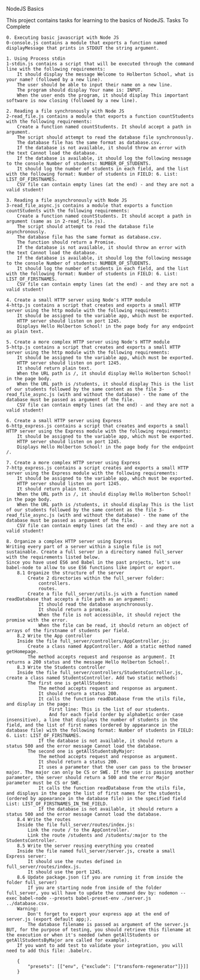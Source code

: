 NodeJS Basics

This project contains tasks for learning to the basics of NodeJS.
Tasks To Complete

    0. Executing basic javascript with Node JS
    0-console.js contains a module that exports a function named displayMessage that prints in STDOUT the string argument.

    1. Using Process stdin
    1-stdin.js contains a script that will be executed through the command line with the following requirements:
        It should display the message Welcome to Holberton School, what is your name? (followed by a new line).
        The user should be able to input their name on a new line.
        The program should display Your name is: INPUT.
        When the user ends the program, it should display This important software is now closing (followed by a new line).

    2. Reading a file synchronously with Node JS
    2-read_file.js contains a module that exports a function countStudents with the following requirements:
        Create a function named countStudents. It should accept a path in argument.
        The script should attempt to read the database file synchronously.
        The database file has the same format as database.csv.
        If the database is not available, it should throw an error with the text Cannot load the database.
        If the database is available, it should log the following message to the console Number of students: NUMBER_OF_STUDENTS.
        It should log the number of students in each field, and the list with the following format: Number of students in FIELD: 6. List: LIST_OF_FIRSTNAMES.
        CSV file can contain empty lines (at the end) - and they are not a valid student!

    3. Reading a file asynchronously with Node JS
    3-read_file_async.js contains a module that exports a function countStudents with the following requirements:
        Create a function named countStudents. It should accept a path in argument (same as in 2-read_file.js).
        The script should attempt to read the database file asynchronously.
        The database file has the same format as database.csv.
        The function should return a Promise.
        If the database is not available, it should throw an error with the text Cannot load the database.
        If the database is available, it should log the following message to the console Number of students: NUMBER_OF_STUDENTS.
        It should log the number of students in each field, and the list with the following format: Number of students in FIELD: 6. List: LIST_OF_FIRSTNAMES.
        CSV file can contain empty lines (at the end) - and they are not a valid student!

    4. Create a small HTTP server using Node's HTTP module
    4-http.js contains a script that creates and exports a small HTTP server using the http module with the following requirements:
        It should be assigned to the variable app, which must be exported.
        HTTP server should listen on port 1245.
        Displays Hello Holberton School! in the page body for any endpoint as plain text.

    5. Create a more complex HTTP server using Node's HTTP module
    5-http.js contains a script that creates and exports a small HTTP server using the http module with the following requirements:
        It should be assigned to the variable app, which must be exported.
        HTTP server should listen on port 1245.
        It should return plain text.
        When the URL path is /, it should display Hello Holberton School! in the page body.
        When the URL path is /students, it should display This is the list of our students followed by the same content as the file 3-read_file_async.js (with and without the database) - the name of the database must be passed as argument of the file.
        CSV file can contain empty lines (at the end) - and they are not a valid student!

    6. Create a small HTTP server using Express
    6-http_express.js contains a script that creates and exports a small HTTP server using the Express module with the following requirements:
        It should be assigned to the variable app, which must be exported.
        HTTP server should listen on port 1245.
        Displays Hello Holberton School! in the page body for the endpoint /.

    7. Create a more complex HTTP server using Express
    7-http_express.js contains a script creates and exports a small HTTP server using the Express module with the following requirements:
        It should be assigned to the variable app, which must be exported.
        HTTP server should listen on port 1245.
        It should return plain text.
        When the URL path is /, it should display Hello Holberton School! in the page body.
        When the URL path is /students, it should display This is the list of our students followed by the same content as the file 3-read_file_async.js (with and without the database) - the name of the database must be passed as argument of the file.
        CSV file can contain empty lines (at the end) - and they are not a valid student!

    8. Organize a complex HTTP server using Express
    Writing every part of a server within a single file is not sustainable. Create a full server in a directory named full_server with the requirements listed below.
    Since you have used ES6 and Babel in the past projects, let's use babel-node to allow to use ES6 functions like import or export.
        8.1 Organize the structure of the server
            Create 2 directories within the full_server folder:
                controllers.
                routes.
            Create a file full_server/utils.js with a function named readDatabase that accepts a file path as an argument:
                It should read the database asynchronously.
                It should return a promise.
                When the file is not accessible, it should reject the promise with the error.
                When the file can be read, it should return an object of arrays of the firstname of students per field.
        8.2 Write the App controller
        Inside the file full_server/controllers/AppController.js:
            Create a class named AppController. Add a static method named getHomepage.
            The method accepts request and response as argument. It returns a 200 status and the message Hello Holberton School!.
        8.3 Write the Students controller
        Inside the file full_server/controllers/StudentsController.js, create a class named StudentsController. Add two static methods:
            The first one is getAllStudents:
                The method accepts request and response as argument.
                It should return a status 200.
                It calls the function readDatabase from the utils file, and display in the page:
                    First line: This is the list of our students.
                    And for each field (order by alphabetic order case insensitive), a line that displays the number of students in the field, and the list of first names (ordered by appearance in the database file) with the following format: Number of students in FIELD: 6. List: LIST_OF_FIRSTNAMES.
                If the database is not available, it should return a status 500 and the error message Cannot load the database.
            The second one is getAllStudentsByMajor:
                The method accepts request and response as argument.
                It should return a status 200.
                It uses a parameter that the user can pass to the browser major. The major can only be CS or SWE. If the user is passing another parameter, the server should return a 500 and the error Major parameter must be CS or SWE.
                It calls the function readDatabase from the utils file, and displays in the page the list of first names for the students (ordered by appearance in the database file) in the specified field List: LIST_OF_FIRSTNAMES_IN_THE_FIELD.
                If the database is not available, it should return a status 500 and the error message Cannot load the database.
        8.4 Write the routes
        Inside the file full_server/routes/index.js:
            Link the route / to the AppController.
            Link the route /students and /students/:major to the StudentsController.
        8.5 Write the server reusing everything you created
        Inside the file named full_server/server.js, create a small Express server:
            It should use the routes defined in full_server/routes/index.js.
            It should use the port 1245.
        8.6 Update package.json (if you are running it from inside the folder full_server)
            If you are starting node from inside of the folder full_server, you will have to update the command dev by: nodemon --exec babel-node --presets babel-preset-env ./server.js ../database.csv.
        Warning:
            Don't forget to export your express app at the end of server.js (export default app;).
            The database filename is passed as argument of the server.js BUT, for the purpose of testing, you should retrieve this filename at the execution or when it's needed (when getAllStudents or getAllStudentsByMajor are called for example).
        If you want to add test to validate your integration, you will need to add this file: .babelrc.

        {
            "presets": [["env", {"exclude": ["transform-regenerator"]}]]
        }